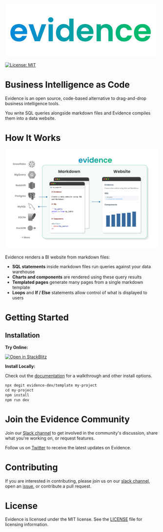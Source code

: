 <!-- TODO: replace -->
![evidence-logo](sites/docs/static/img/evidence.svg)

[![License: MIT](https://img.shields.io/badge/License-MIT-blue.svg)](https://opensource.org/licenses/MIT)

# Business Intelligence as Code

Evidence is an open source, code-based alternative to drag-and-drop business intelligence tools.

You write SQL queries alongside markdown files and Evidence compiles them into a data website.

# How It Works

![how-it-works](sites/docs/static/img/how-it-works.png)


Evidence renders a BI website from markdown files:

- **SQL statements** inside markdown files run queries against your data warehouse
- **Charts and components** are rendered using these query results
- **Templated pages** generate many pages from a single markdown template
- **Loops** and **If / Else** statements allow control of what is displayed to users

# Getting Started

## Installation 

**Try Online:**

[![Open in StackBlitz](https://developer.stackblitz.com/img/open_in_stackblitz.svg)](https://stackblitz.com/fork/evidence?file=pages%2Findex.md)

**Install Locally:**

Check out the [documentation](https://docs.evidence.dev) for a walkthrough and other install options.

```
npx degit evidence-dev/template my-project
cd my-project 
npm install 
npm run dev 
```

# Join the Evidence Community
Join our [Slack channel](https://join.slack.com/t/evidencedev/shared_invite/zt-uda6wp6a-hP6Qyz0LUOddwpXW5qG03Q) to get involved in the community's discussion, share what you're working on, or request features.

Follow us on [Twitter](https://twitter.com/evidence_dev) to receive the latest updates on Evidence.


# Contributing 
If you are interested in contributing, please join us on our [slack channel](https://join.slack.com/t/evidencedev/shared_invite/zt-uda6wp6a-hP6Qyz0LUOddwpXW5qG03Q), open an [issue](https://github.com/evidence-dev/evidence/issues/new), or contribute a pull request.  

# License
Evidence is licensed under the MIT license. See the [LICENSE](LICENSE.md) file for licensing information.
